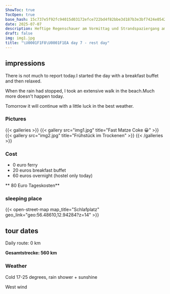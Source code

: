 ```yaml
---
ShowToc: true
TocOpen: true
base_hash: 15c737e5f92fc94015d03172efce722bd4f82bbe3d187b3e3bf7424e05424f6b
date: 2025-07-07
description: Heftige Regenschauer am Vormittag und Strandspaziergang am Nachmittag
draft: false
img: img1.jpg
title: "\U0001F1F8\U0001F1EA day 7 - rest day"
---
```


## impressions
There is not much to report today.I started the day with a breakfast buffet and then relaxed.

When the rain had stopped, I took an extensive walk in the beach.Much more doesn't happen today.

Tomorrow it will continue with a little luck in the best weather.


### Pictures
{{< galleries >}}
{{< gallery src="img1.jpg" title="Fast Matze Coke 😀" >}}
{{< gallery src="img2.jpg" title="Frühstück im Trockenen" >}}
{{< /galleries >}}

### Cost
- 0 euro ferry
- 20 euros breakfast buffet
- 60 euros overnight (hostel only today)

** 80 Euro Tageskosten**

### sleeping place
{{< open-street-map map_title="Schlafplatz" geo_link="geo:56.48610,12.94284?z=14" >}}

## tour dates
Daily route: 0 km

**Gesamtstrecke: 560 km**

### Weather
Cold 17-25 degrees, rain shower + sunshine

West wind